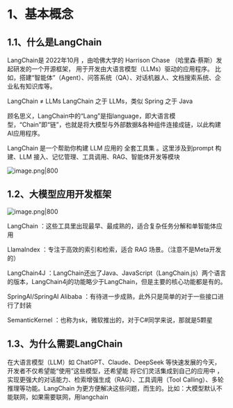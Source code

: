 # 1、基本概念
## 1.1、什么是LangChain
LangChain是 2022年10月 ，由哈佛大学的 Harrison Chase （哈里森·蔡斯）发起研发的一个开源框架，
用于开发由大语言模型（LLMs）驱动的应用程序。
比如，搭建“智能体”（Agent）、问答系统（QA）、对话机器人、文档搜索系统、企业私有知识库等。

LangChain ≠ LLMs
LangChain 之于 LLMs，类似 Spring 之于 Java

顾名思义，LangChain中的“Lang”是指language，即⼤语⾔模型，“Chain”即“链”，也就是将⼤模型与外部数据&各种组件连接成链，以此构建AI应⽤程序。

LangChain 是一个帮助你构建 LLM 应用的 全套工具集 。这里涉及到prompt 构建、LLM 接入、记忆管理、工具调用、RAG、智能体开发等模块

![image.png|800](https://yancey-note-img.oss-cn-beijing.aliyuncs.com/20250916123739.png)

## 1.2、大模型应用开发框架

![image.png|800](https://yancey-note-img.oss-cn-beijing.aliyuncs.com/20250916123840.png)

LangChain ：这些工具里出现最早、最成熟的，适合复杂任务分解和单智能体应用

LlamaIndex ：专注于高效的索引和检索，适合 RAG 场景。（注意不是Meta开发的）

LangChain4J ：LangChain还出了Java、JavaScript（LangChain.js）两个语言的版本，LangChain4j的功能略少于LangChain，但是主要的核心功能都是有的。

SpringAI/SpringAI Alibaba ：有待进一步成熟，此外只是简单的对于一些接口进行了封装

SemanticKernel ：也称为sk，微软推出的，对于C#同学来说，那就是5颗星

## 1.3、为什么需要LangChain

在大语言模型（LLM）如 ChatGPT、Claude、DeepSeek 等快速发展的今天，开发者不仅希望能“使用”这些模型，还希望能 将它们灵活集成到自己的应用中 ，实现更强大的对话能力、检索增强生成（RAG）、工具调用（Tool Calling）、多轮推理等功能。LangChain 为更方便解决这些问题，而生的。比如：大模型默认不能联网，如果需要联网，用langchain